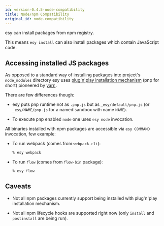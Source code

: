```yaml
---
id: version-0.4.5-node-compatibility
title: Node/npm Compatibility
original_id: node-compatibility
---
```


esy can install packages from npm registry.

This means `esy install` can also install packages which contain JavaScript
code.

## Accessing installed JS packages

As opposed to a standard way of installing packages into project's
`node_modules` directory esy uses [plug'n'play installation mechanism][yarn-pnp]
(pnp for short) pioneered by [yarn][].

There are few differences though:

- esy puts pnp runtime not as `.pnp.js` but as `_esy/default/pnp.js` (or
  `_esy/NAME/pnp.js` for a named sandbox with name `NAME`).

- To execute pnp enabled `node` one uses `esy node` invocation.

All binaries installed with npm packages are accessible via `esy COMMAND`
invocation, few example:

- To run webpack (comes from `webpack-cli`):
  ```bash
  % esy webpack
  ```

- To run `flow` (comes from `flow-bin` package):
  ```bash
  % esy flow
  ```

## Caveats

- Not all npm packages currently support being installed with plug'n'play
  installation mechanism.

- Not all npm lifecycle hooks are supported right now (only `install` and
  `postinstall` are being run).

[yarn-pnp]: https://github.com/arcanis/rfcs/blob/6fc13d52f43eff45b7b46b707f3115cc63d0ea5f/accepted/0000-plug-an-play.md
[yarn]: https://github.com/yarnpkg/yarn
